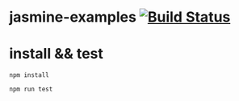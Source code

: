 # jasmine-examples [![Build Status](https://travis-ci.org/shashouzhiwang/jasmine-example.svg?branch=master)](https://travis-ci.org/shashouzhiwang/jasmine-example)

# install && test

`npm install`

`npm run test`

